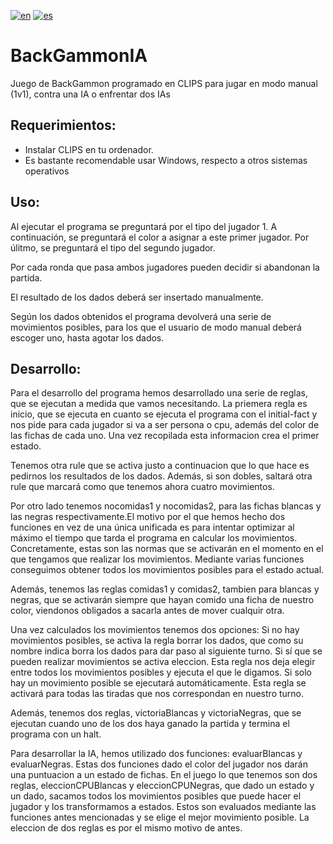 [![en](https://img.shields.io/badge/lang-en-red.svg)](https://github.com/JosuBarru/BackGammonIA/blob/main/README-en.md)
[![es](https://img.shields.io/badge/lang-es-blue.svg)](https://github.com/JosuBarru/BackGammonIA/blob/main/README.md)

# BackGammonIA
Juego de BackGammon programado en CLIPS para jugar en modo manual (1v1), contra una IA o enfrentar dos IAs
## Requerimientos:
* Instalar CLIPS en tu ordenador.
* Es bastante recomendable usar Windows, respecto a otros sistemas operativos

## Uso:
Al ejecutar el programa se preguntará por el tipo del jugador 1. A continuación, se preguntará el color a asignar a este primer jugador. Por úlitmo, se preguntará el tipo del segundo jugador.

Por cada ronda que pasa ambos jugadores pueden decidir si abandonan la partida.

El resultado de los dados deberá ser insertado manualmente.

Según los dados obtenidos el programa devolverá una serie de movimientos posibles, para los que el usuario de modo manual deberá escoger uno, hasta agotar los dados.

## Desarrollo:

Para el desarrollo del programa hemos desarrollado una serie de reglas, que se ejecutan a medida que vamos necesitando.
La priemera regla es inicio, que se ejecuta en cuanto se ejecuta el programa con el initial-fact y nos pide para cada jugador si va a ser persona o cpu, además del color de las fichas de cada uno. Una vez recopilada esta informacion crea el primer estado.

Tenemos otra rule que se activa justo a continuacion que lo que hace es pedirnos los resultados de los dados. Además, si son dobles, saltará otra rule que marcará como que tenemos ahora cuatro movimientos.

Por otro lado tenemos nocomidas1 y nocomidas2, para las fichas blancas y las negras respectivamente.El motivo por el que hemos hecho dos funciones en vez de una única unificada es para intentar optimizar al máximo el tiempo que tarda el programa en calcular los movimientos. Concretamente, estas son las normas que se activarán en el momento en el que tengamos que realizar los movimientos. Mediante varias funciones conseguimos obtener todos los movimientos posibles para el estado actual.

Además, tenemos las reglas comidas1 y comidas2, tambien para blancas y negras, que se activarán siempre que hayan comido una ficha de nuestro color, viendonos obligados a sacarla antes de mover cualquir otra.

Una vez calculados los movimientos tenemos dos opciones:
Si no hay movimientos posibles, se activa la regla borrar los dados, que como su nombre indica borra los dados para dar paso al siguiente turno.
Si sí que se pueden realizar movimientos se activa eleccion. Esta regla nos deja elegir entre todos los movimientos posibles y ejecuta el que le digamos. Si solo hay un movimiento posible se ejecutará automáticamente. Esta regla se activará para todas las tiradas que nos correspondan en nuestro turno.

Además, tenemos dos reglas, victoriaBlancas y victoriaNegras, que se ejecutan cuando uno de los dos haya ganado la partida y termina el programa con un halt.

Para desarrollar la IA, hemos utilizado dos funciones: evaluarBlancas y evaluarNegras. Estas dos funciones dado el color del jugador nos darán una puntuacion a un estado de fichas.
En el juego lo que tenemos son dos reglas, eleccionCPUBlancas y eleccionCPUNegras, que dado un estado y un dado, sacamos todos los movimientos posibles que puede hacer el jugador y los transformamos a estados. Estos son evaluados mediante las funciones antes mencionadas y se elige el mejor movimiento posible. La eleccion de dos reglas es por el mismo motivo de antes.
